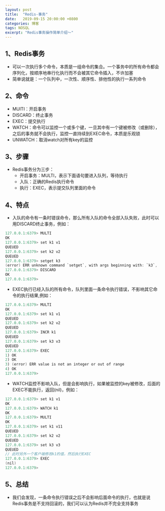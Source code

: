 ```yaml
---
layout: post
title:  "Redis-事务"
date:   2019-09-15 20:00:00 +0800
categories: 博客
tags: NOSQL
excerpt: "Redis事务操作简单介绍～"
---
```


## 1、Redis事务
+ 可以一次执行多个命令，本质是一组命令的集合。一个事务中的所有命令都会序列化，按顺序地串行化执行而不会被其它命令插入，不许加塞
+ 简单说就是：一个队列中，一次性、顺序性、排他性的执行一系列命令

## 2、命令
+ MUITI：开启事务
+ DISCARD：终止事务
+ EXEC：提交执行
+ WATCH：命令可以监控一个或多个键，一旦其中有一个键被修改（或删除），之后的事务就不会执行，监控一直持续到EXEC命令，本质是乐观锁
+ UNWATCH：取消watch对所有key的监控

## 3、步骤
+ Redis事务分为三步：
	+ 开启事务：MULTI，表示下面语句要进入队列，等待执行
	+ 入队：正确的Redis执行命令
	+ 执行：EXEC，表示提交队列里面的命令

## 4、特点	
+ 入队的命令有一条时错误命令，那么所有入队的命令全部入队失败，此时可以用DISCARD终止事务，例如：
```java
127.0.0.1:6379> MULTI
OK
127.0.0.1:6379> set k1 v1
QUEUED
127.0.0.1:6379> set k2 v2
QUEUED
127.0.0.1:6379> setget k3
(error) ERR unknown command `setget`, with args beginning with: `k3`,
127.0.0.1:6379> DISCARD
OK
127.0.0.1:6379>
```

+ EXEC执行已经入队的所有命令，队列里面一条命令执行错误，不影响其它命令的执行结果,例如：	
```java
127.0.0.1:6379> MULTI
OK
127.0.0.1:6379> set k1 v1
QUEUED
127.0.0.1:6379> set k2 v2
QUEUED
127.0.0.1:6379> INCR k1
QUEUED
127.0.0.1:6379> set k3 v3
QUEUED
127.0.0.1:6379> EXEC
1) OK
2) OK
3) (error) ERR value is not an integer or out of range
4) OK
127.0.0.1:6379>
```

+ WATCH监控不影响入队，但是会影响执行，如果被监控的key被修改，后面的EXEC不能执行，返回(nil)，例如：
```java
127.0.0.1:6379> set k1 v1
OK
127.0.0.1:6379> WATCH k1
OK
127.0.0.1:6379> MULTI
OK
127.0.0.1:6379> set k1 v11
QUEUED
127.0.0.1:6379> set k2 v2
QUEUED
127.0.0.1:6379> set k3 v3
QUEUED
// 此时另外一个客户端修改k1的值，然后执行EXEC
127.0.0.1:6379> EXEC
(nil)
127.0.0.1:6379>
```

## 5、总结
+ 我们会发现，一条命令执行错误之后不会影响后面命令的执行，也就是说Redis事务是不支持回滚的，我们可以认为Redis并不完全支持事务
